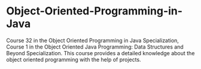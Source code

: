 # Object-Oriented-Programming-in-Java
Course 32 in the Object Oriented Programming in Java Specialization, Course 1 in the Object Oriented Java Programming: Data Structures and Beyond Specialization. This course provides a detailed knowledge about the object oriented programming with the help of projects.
